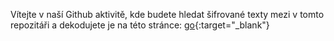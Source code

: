 Vítejte v naší Github aktivitě, kde budete hledat šifrované texty mezi v tomto repozitáři a dekodujete je na této stránce: 
[go](https://cryptii.com/pipes/caesar-cipher){:target="_blank"}
